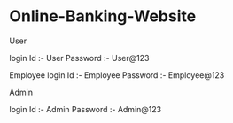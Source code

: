 # Online-Banking-Website

User

login Id :- User
Password :- User@123


Employee
login Id :- Employee
Password :- Employee@123


Admin

login Id :- Admin
Password :- Admin@123
